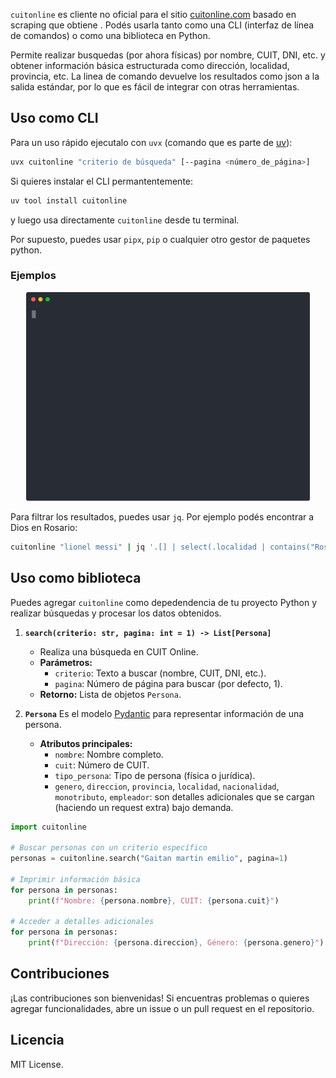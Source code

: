 
`cuitonline` es cliente no oficial para el sitio [cuitonline.com](https://www.cuitonline.com/) basado en scraping que obtiene . Podés usarla tanto como una CLI (interfaz de línea de comandos) o como una biblioteca en Python.

Permite realizar busquedas (por ahora físicas) por nombre, CUIT, DNI, etc. y obtener información básica estructurada como dirección, localidad, provincia, etc. La linea de comando devuelve los resultados como json a la salida estándar, por lo que es fácil de integrar con otras herramientas. 


## Uso como CLI

Para un uso rápido ejecutalo con `uvx` (comando que es parte de [uv](https://docs.astral.sh/uv/getting-started/installation/)):

```bash
uvx cuitonline "criterio de búsqueda" [--pagina <número_de_página>]
```
 
Si quieres instalar el CLI permantentemente:


```bash
uv tool install cuitonline
```

y luego usa directamente `cuitonline` desde tu terminal. 

Por supuesto, puedes usar `pipx`, `pip` o cualquier otro gestor de paquetes python. 

### Ejemplos


<p align="center">
    <img width="90%" src="https://raw.githubusercontent.com/mgaitan/cuitonline/refs/heads/main/demo/usage.svg" />
</p>

Para filtrar los resultados, puedes usar `jq`. Por ejemplo podés encontrar a Dios en Rosario:


```bash
cuitonline "lionel messi" | jq '.[] | select(.localidad | contains("Rosario"))'
```

## Uso como biblioteca

Puedes agregar `cuitonline` como depedendencia de tu proyecto Python y realizar búsquedas y procesar los datos obtenidos.


1. **`search(criterio: str, pagina: int = 1) -> List[Persona]`**
   - Realiza una búsqueda en CUIT Online.
   - **Parámetros:**
     - `criterio`: Texto a buscar (nombre, CUIT, DNI, etc.).
     - `pagina`: Número de página para buscar (por defecto, 1).
   - **Retorno:** Lista de objetos `Persona`.

2. **`Persona`**
   Es el modelo [Pydantic](https://docs.pydantic.dev/) para representar información de una persona.
   - **Atributos principales:**
     - `nombre`: Nombre completo.
     - `cuit`: Número de CUIT.
     - `tipo_persona`: Tipo de persona (física o jurídica).
     - `genero`, `direccion`, `provincia`, `localidad`, `nacionalidad`, `monotributo`, `empleador`: son detalles adicionales que se cargan (haciendo un request extra) bajo demanda. 


```python
import cuitonline

# Buscar personas con un criterio específico
personas = cuitonline.search("Gaitan martin emilio", pagina=1)

# Imprimir información básica
for persona in personas:
    print(f"Nombre: {persona.nombre}, CUIT: {persona.cuit}")

# Acceder a detalles adicionales
for persona in personas:
    print(f"Dirección: {persona.direccion}, Género: {persona.genero}")
```

## Contribuciones

¡Las contribuciones son bienvenidas! Si encuentras problemas o quieres agregar funcionalidades, abre un issue o un pull request en el repositorio.

## Licencia

MIT License.
